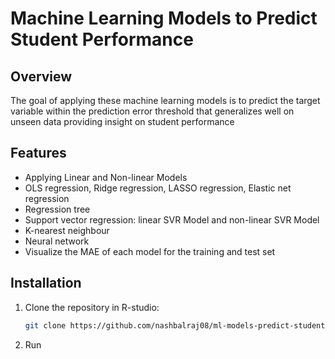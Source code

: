 
# Machine Learning Models to Predict Student Performance

## Overview
The goal of applying these machine learning models is to predict the target variable within the prediction error threshold that generalizes well on unseen data providing insight on student performance 

## Features
- Applying Linear and Non-linear Models
- OLS regression, Ridge regression, LASSO regression, Elastic net regression
- Regression tree
- Support vector regression: linear SVR Model and non-linear SVR Model
- K-nearest neighbour
- Neural network
- Visualize the MAE of each model for the training and test set

## Installation
1. Clone the repository in R-studio:
   ```bash
   git clone https://github.com/nashbalraj08/ml-models-predict-student-performance.git
2. Run 
